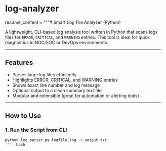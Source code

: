 # log-analyzer

readme_content = """# Smart Log File Analyzer (Python)

A lightweight, CLI-based log analysis tool written in Python that scans logs files for `ERROR`, `CRITICAL`, and `WARNING` entries. This tool is ideal for quick diagnostics in NOC/SOC or DevOps environments.

---

##  Features

-  Parses large log files efficiently
-  Highlights ERROR, CRITICAL, and WARNING entries
-  Shows exact line number and log message
-  Optional output to a clean summary text file
-  Modular and extensible (great for automation or alerting tools)

---

##  How to Use

### 1. Run the Script from CLI

```bash
python log_parser.py logfile.log -o output.txt
'''' bash
